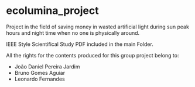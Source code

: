 # ecolumina_project
Project in the field of saving money in wasted artificial light during sun peak hours and night time when no one is physically around.

IEEE Style Scientifical Study PDF included in the main Folder.

All the rights for the contents produced for this group project belong to:

- João Daniel Pereira Jardim
- Bruno Gomes Aguiar
- Leonardo Fernandes
